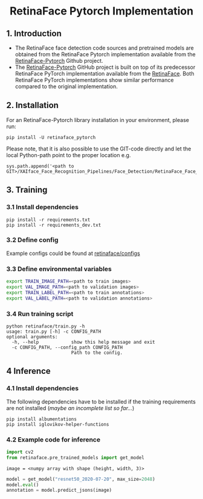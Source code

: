  <h1 align="center"> RetinaFace Pytorch Implementation </h1>
 
 ## 1. Introduction
 
 - The RetinaFace face detection code sources and pretrained models are obtained from the RetinaFace Pytorch implementation available from the [RetinaFace-Pytorch](https://github.com/ternaus/retinaface) Github project. 
 - The [RetinaFace-Pytorch](https://github.com/ternaus/retinaface) GitHub project is built on top of its predecessor RetinaFace PyTorch implementation available from the  [RetinaFace](https://github.com/biubug6/Pytorch_Retinaface). Both RetinaFace PyTorch implementations show similar performance compared to the original implementation.
 
 
 ## 2. Installation

For an RetinaFace-Pytorch library installation in your environment, please run:

`pip install -U retinaface_pytorch`

Please note, that it is also possible to use the GIT-code directly and let the local 
Python-path point to the proper location e.g. 

```
sys.path.append('<path to GIT>/XAIface_Face_Recognition_Pipelines/Face_Detection/RetinaFace_Face_Detection/RetinaFace_Pytorch')
```

## 3. Training
### 3.1 Install dependencies
```
pip install -r requirements.txt
pip install -r requirements_dev.txt
```

### 3.2 Define config
Example configs could be found at [retinaface/configs](retinaface/configs)

### 3.3 Define environmental variables

```bash
export TRAIN_IMAGE_PATH=<path to train images>
export VAL_IMAGE_PATH=<path to validation images>
export TRAIN_LABEL_PATH=<path to train annotations>
export VAL_LABEL_PATH=<path to validation annotations>
```

### 3.4 Run training script

```
python retinaface/train.py -h
usage: train.py [-h] -c CONFIG_PATH
optional arguments:
  -h, --help            show this help message and exit
  -c CONFIG_PATH, --config_path CONFIG_PATH
                        Path to the config.
```
## 4 Inference

### 4.1 Install dependencies
The following dependencies have to be installed if the training requirements 
are not installed (*maybe an incomplete list so far...*)
```
pip install albumentations
pip install iglovikov-helper-functions
```

### 4.2 Example code for inference

```python
import cv2
from retinaface.pre_trained_models import get_model
```

`image = <numpy array with shape (height, width, 3)>`

```python
model = get_model("resnet50_2020-07-20", max_size=2048)
model.eval()
annotation = model.predict_jsons(image)
```
